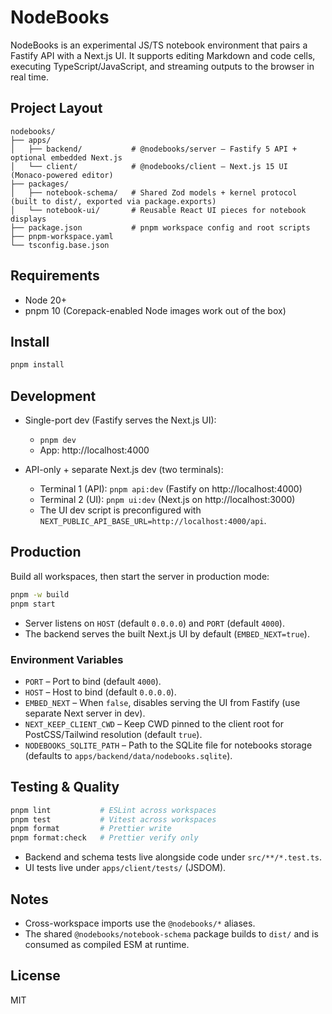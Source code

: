# NodeBooks

NodeBooks is an experimental JS/TS notebook environment that pairs a Fastify API with a Next.js UI. It supports editing Markdown and code cells, executing TypeScript/JavaScript, and streaming outputs to the browser in real time.

## Project Layout

```
nodebooks/
├── apps/
│   ├── backend/           # @nodebooks/server – Fastify 5 API + optional embedded Next.js
│   └── client/            # @nodebooks/client – Next.js 15 UI (Monaco-powered editor)
├── packages/
│   ├── notebook-schema/   # Shared Zod models + kernel protocol (built to dist/, exported via package.exports)
│   └── notebook-ui/       # Reusable React UI pieces for notebook displays
├── package.json           # pnpm workspace config and root scripts
├── pnpm-workspace.yaml
└── tsconfig.base.json
```

## Requirements

- Node 20+
- pnpm 10 (Corepack-enabled Node images work out of the box)

## Install

```bash
pnpm install
```

## Development

- Single-port dev (Fastify serves the Next.js UI):
  - `pnpm dev`
  - App: http://localhost:4000

- API-only + separate Next.js dev (two terminals):
  - Terminal 1 (API): `pnpm api:dev` (Fastify on http://localhost:4000)
  - Terminal 2 (UI): `pnpm ui:dev` (Next.js on http://localhost:3000)
  - The UI dev script is preconfigured with `NEXT_PUBLIC_API_BASE_URL=http://localhost:4000/api`.

## Production

Build all workspaces, then start the server in production mode:

```bash
pnpm -w build
pnpm start
```

- Server listens on `HOST` (default `0.0.0.0`) and `PORT` (default `4000`).
- The backend serves the built Next.js UI by default (`EMBED_NEXT=true`).

### Environment Variables

- `PORT` – Port to bind (default `4000`).
- `HOST` – Host to bind (default `0.0.0.0`).
- `EMBED_NEXT` – When `false`, disables serving the UI from Fastify (use separate Next server in dev).
- `NEXT_KEEP_CLIENT_CWD` – Keep CWD pinned to the client root for PostCSS/Tailwind resolution (default `true`).
- `NODEBOOKS_SQLITE_PATH` – Path to the SQLite file for notebooks storage (defaults to `apps/backend/data/nodebooks.sqlite`).

## Testing & Quality

```bash
pnpm lint           # ESLint across workspaces
pnpm test           # Vitest across workspaces
pnpm format         # Prettier write
pnpm format:check   # Prettier verify only
```

- Backend and schema tests live alongside code under `src/**/*.test.ts`.
- UI tests live under `apps/client/tests/` (JSDOM).

## Notes

- Cross-workspace imports use the `@nodebooks/*` aliases.
- The shared `@nodebooks/notebook-schema` package builds to `dist/` and is consumed as compiled ESM at runtime.

## License

MIT

